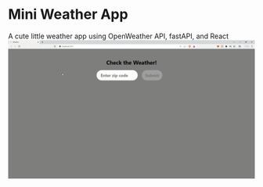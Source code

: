 # Mini Weather App
A cute little weather app using OpenWeather API, fastAPI, and React
![Weather App Demo](weather.gif)
